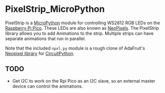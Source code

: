 # PixelStrip_MicroPython

PixelStrip is a [MicroPython](https://micropython.org/) module for controlling 
WS2812 RGB LEDs on the 
[Raspberry Pi Pico](https://www.raspberrypi.org/products/raspberry-pi-pico/). 
These LEDs are also known as 
[NeoPixels](https://learn.adafruit.com/adafruit-neopixel-uberguide).
The PixelStrip library allows you to add Animations to the strip.  Multiple strips can have separate animations that run in parallel.

Note that the included `npxl.py` module is a rough clone of AdaFruit's [Neopixel library](https://github.com/adafruit/Adafruit_CircuitPython_NeoPixel) for [CircuitPython](https://learn.adafruit.com/welcome-to-circuitpython). 

## TODO
* Get I2C to work on the Rpi Pico as an I2C slave, so an external master device can control the animations.


